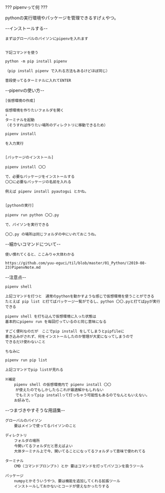 ??? pipenvって何 ???

pythonの実行環境やパッケージを管理できるすげぇやつ。

--インストールする--

	まずはグローバルのパイソンにpipenvを入れます


	下記コマンドを使う

	python -m pip install pipenv

	（pip install pipenv で入れる方法もあるけどほぼ同じ）

	普段使ってるターミナルに入れてENTER




--pipenvの使い方--

	[仮想環境の作成]

	仮想環境を作りたいフォルダを開く
	↓
	ターミナルを起動
	（そうすれば作りたい場所のディレクトリに移動できるため）

	pipenv install

	を入力実行


	[パッケージのインストール]

	pipenv install 〇〇 

	で、必要なパッケージをインストールする
	〇〇に必要なパッケージの名前を入れる

	例えば pipenv install pyautogui とかね。


	[pythonの実行]

	pipenv run python 〇〇.py

	で、パイソンを実行できる

	〇〇.py の場所は同じフォルダの中にいれておこうね。




--細かいコマンドについて--

	使い慣れてくると、ここみりゃ大体わかる

	https://github.com/yuu-eguci/til/blob/master/01_Python/(2019-08-23)PipenvNote.md


--注意点--

	pipenv shell

	上記コマンドを打つと　通常のpythonを動かすような感じで仮想環境を使うことができる
	たとえば pip list と打てばパッケージ一覧がでるし、python 〇〇.pyと打てばpyが実行できる

	pipenv shell を打ち込んで仮想環境に入った状態は
	基本的にpipenv run を毎回打っているのと同じ意味になる

	すごく便利なのだが　ここでpip install をしてしまうとpipfileに
	書き込みがされず、何をインストールしたのか管理が大変になってしまうので
	できるだけ使わないこと

	ちなみに

	pipenv run pip list

	上記コマンドでpip listが見れる

	※補足	
		pipenv shell の仮想環境内で pipenv install 〇〇
	　	が使えたのでもしかしたらこれが最適解かもしれない
	　	でもミスってpip installって打っちゃう可能性もあるのでなんともいえない。
		お好みで。


--つまづきやすそうな用語集--

	グローバルのパイソン
		要はメインで使ってるパイソンのこと

	ディレクトリ
		フォルダの場所
		今開いてるフォルダだと思えばよい
		大体ターミナル上で今、開いてることになってるフォルダって意味で使われてる

	ターミナル
		CMD（コマンドプロンプト）とか 要はコマンドを打ってパソコンを扱うツール

	パッケージ
		numpyとかそういうやつ、要は機能を追加してくれる拡張ツール
		インストールしておかないとコードが使えなかったりする
